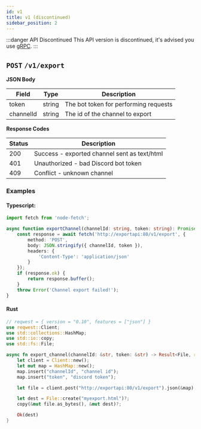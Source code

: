 ```yaml
---
id: v1
title: v1 (discontinued)
sidebar_position: 2
---
```


:::danger API Discontinued
This API version is discontinued, it's advised you use [gRPC](gRPC.md).
:::

## `POST` `/v1/export`
__JSON Body__

| **Field** | **Type** | **Description**                       |
|-----------|----------|---------------------------------------|
| token     | string   | The bot token for performing requests |
| channelId | string   | The id of the channel to export       |

__Response Codes__

| **Status** | **Description**                              |
|------------|----------------------------------------------|
| 200        | Success - exported channel sent as text/html |
| 401        | Unauthorized - bad Discord bot token         |
| 409        | Conflict - unknown channel                   |

### Examples
#### Typescript:
```ts
import fetch from 'node-fetch';

async function exportChannel(channelId: string, token: string): Promise<Buffer> {
	const response = await fetch('http://exportapi:80/v1/export', {
		method: 'POST',
		body: JSON.stringify({ channelId, token }),
		headers: {
			'Content-Type': 'application/json'
		}
	});
	if (response.ok) {
		return response.buffer();
	}
	throw Error('Channel export failed!');
}
```
#### Rust
```rust
// reqwest = { version = "0.10", features = ["json"] }
use reqwest::Client;
use std::collections::HashMap;
use std::io::copy;
use std::fs::File;

async fn export_channel(channelId: &str, token: &str) -> Result<File, reqwest::Error> {
	let client = Client::new();
	let mut map = HashMap::new();
	map.insert("channelId", "channel id");
	map.insert("token", "discord token");

	let file = client.post("http://exportapi:80/v1/export").json(&map).await?.text().await?;

	let dest = File::create("myexport.html")?;
	copy(&mut file.as_bytes(), &mut dest)?;

	Ok(dest)
}
```
